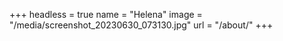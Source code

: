 +++
headless = true
name = "Helena"
image = "/media/screenshot_20230630_073130.jpg"
url = "/about/"
+++
